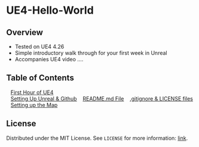 # UE4-Hello-World

<!-- OVERVIEW -->
## Overview
* Tested on UE4 4.26
* Simple introductory walk through for your first week in Unreal
* Accompanies UE4 video ....

<!-- TOC -->
## Table of Contents
<kbd></kbd> &nbsp;&nbsp; [First Hour of UE4](first-hour/README.md#user-content-first-hour-in-ue4) <br>
<kbd></kbd> &nbsp;&nbsp; [Setting Up Unreal & Github](setting-up/README.md#user-content-setting-up-unreal--github)
<kbd></kbd> &nbsp;&nbsp; [README.md File](setting-up/README.md#user-content-setting-up-unreal--github)
<kbd></kbd> &nbsp;&nbsp; [.gitignore & LICENSE files](setting-up/README.md#user-content-setting-up-unreal--github)
<kbd></kbd> &nbsp;&nbsp; [Setting up the Map](setting-up/README.md#user-content-setting-up-unreal--github)

<!-- LICENSE -->
## License

Distributed under the MIT License. See `LICENSE` for more information: [link](LICENSE).

